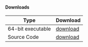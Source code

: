 #### Downloads
| Type | Download |
| --- | --- |
| 64-bit executable | [download]() |
| Source Code | [download](https://github.com/mqhirr/Zephyr/archive/refs/heads/stable.zip) |
